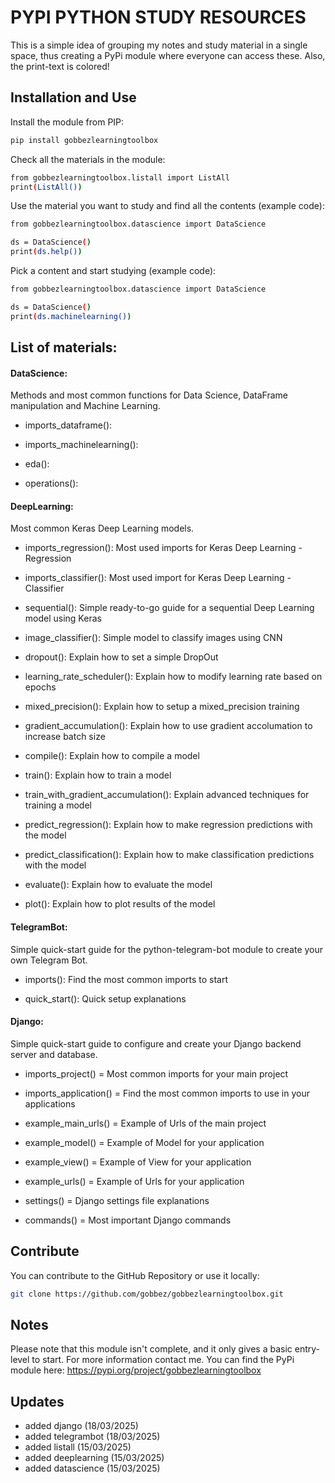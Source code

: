# PYPI PYTHON STUDY RESOURCES
This is a simple idea of grouping my notes and study material in a single space, 
thus creating a PyPi module where everyone can access these.
Also, the print-text is colored!

## Installation and Use
Install the module from PIP:
```bash
pip install gobbezlearningtoolbox
```

Check all the materials in the module:
```bash
from gobbezlearningtoolbox.listall import ListAll
print(ListAll())
```

Use the material you want to study and find all the contents (example code):
```bash
from gobbezlearningtoolbox.datascience import DataScience

ds = DataScience()
print(ds.help())
```

Pick a content and start studying (example code):
```bash
from gobbezlearningtoolbox.datascience import DataScience

ds = DataScience()
print(ds.machinelearning())
```

## List of materials:
#### DataScience: 
Methods and most common functions for Data Science, DataFrame manipulation and Machine Learning.
* imports_dataframe():
* imports_machinelearning(): 

* eda(): 
* operations():


#### DeepLearning:
Most common Keras Deep Learning models.
* imports_regression(): Most used imports for Keras Deep Learning - Regression
* imports_classifier(): Most used import for Keras Deep Learning - Classifier

* sequential(): Simple ready-to-go guide for a sequential Deep Learning model using Keras  
* image_classifier(): Simple model to classify images using CNN

* dropout(): Explain how to set a simple DropOut
* learning_rate_scheduler(): Explain how to modify learning rate based on epochs
* mixed_precision(): Explain how to setup a mixed_precision training
* gradient_accumulation(): Explain how to use gradient accolumation to increase batch size

* compile(): Explain how to compile a model
* train(): Explain how to train a model
* train_with_gradient_accumulation(): Explain advanced techniques for training a model
* predict_regression(): Explain how to make regression predictions with the model
* predict_classification(): Explain how to make classification predictions with the model
* evaluate(): Explain how to evaluate the model

* plot(): Explain how to plot results of the model

#### TelegramBot:
Simple quick-start guide for the python-telegram-bot module to create your own Telegram Bot.
* imports(): Find the most common imports to start 

* quick_start(): Quick setup explanations

#### Django:
Simple quick-start guide to configure and create your Django backend server and database.
* imports_project() = Most common imports for your main project
* imports_application() = Find the most common imports to use in your applications 

* example_main_urls() = Example of Urls of the main project 
* example_model() = Example of Model for your application 
* example_view() = Example of View for your application 
* example_urls() = Example of Urls for your application
        
* settings() = Django settings file explanations 
* commands() = Most important Django commands



## Contribute
You can contribute to the GitHub Repository or use it locally:
```bash
git clone https://github.com/gobbez/gobbezlearningtoolbox.git
```

## Notes
Please note that this module isn't complete, and it only gives a basic entry-level to start.
For more information contact me.
You can find the PyPi module here: https://pypi.org/project/gobbezlearningtoolbox


## Updates
* added django (18/03/2025)
* added telegrambot (18/03/2025)
* added listall (15/03/2025)
* added deeplearning (15/03/2025)
* added datascience (15/03/2025)

